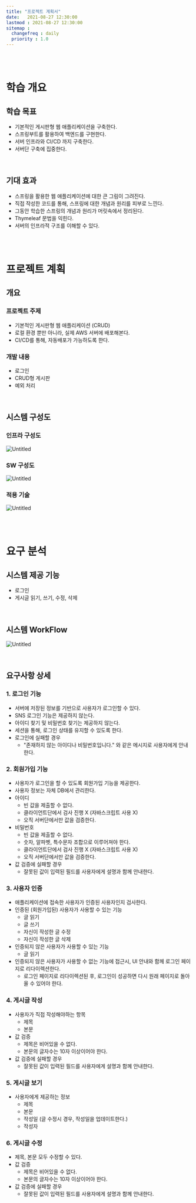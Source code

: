 ```yaml
---
title: "프로젝트 계획서"
date:   2021-08-27 12:30:00
lastmod : 2021-08-27 12:30:00
sitemap :
  changefreq : daily
  priority : 1.0
---
```


<br/><br/>

# 학습 개요

## 학습 목표

- 기본적인 게시판형 웹 애플리케이션을 구축한다.
- 스프링부트를 활용하여 백엔드를 구현한다.
- 서버 인프라와 CI/CD 까지 구축한다.
- 서버단 구축에 집중한다.

<br/>

## 기대 효과

- 스프링을 활용한 웹 애플리케이션에 대한 큰 그림이 그려진다.
- 직접 작성한 코드를 통해, 스프링에 대한 개념과 원리를 피부로 느낀다.
- 그동안 학습한 스프링의 개념과 원리가 머릿속에서 정리된다.
- Thymeleaf 문법을 익힌다.
- 서버의 인프라적 구조를 이해할 수 있다.

<br/><br/>

# 프로젝트 계획

## 개요

### 프로젝트 주제

- 기본적인 게시판형 웹 애플리케이션 (CRUD)
- 로컬 환경 뿐만 아니라, 실제 AWS 서버에 배포해본다.
- CI/CD를 통해, 자동배포가 가능하도록 한다.

### 개발 내용

- 로그인
- CRUD형 게시판
- 예외 처리

<br/>

## 시스템 구성도

### 인프라 구성도

![Untitled](/assets/img/Series-CRUD_Web/Untitled.png)

### SW 구성도

![Untitled](/assets/img/Series-CRUD_Web/Untitled%201.png)

### 적용 기술

![Untitled](/assets/img/Series-CRUD_Web/Untitled%203.png)

<br/><br/>

# 요구 분석

## 시스템 제공 기능

- 로그인
- 게시글 읽기, 쓰기, 수정, 삭제

<br/>

## 시스템 WorkFlow

![Untitled](/assets/img/Series-CRUD_Web/Untitled%202.png)

<br/>

## 요구사항 상세

### 1. 로그인 기능

- 서버에 저장된 정보를 기반으로 사용자가 로그인할 수 있다.
- SNS 로그인 기능은 제공하지 않는다.
- 아이디 찾기 및 비밀번호 찾기는 제공하지 않는다.
- 세션을 통해, 로그인 상태를 유지할 수 있도록 한다.
- 로그인에 실패할 경우
    - "존재하지 않는 아이디나 비밀번호입니다." 와 같은 메시지로 사용자에게 안내한다.

### 2. 회원가입 기능

- 사용자가 로그인을 할 수 있도록 회원가입 기능을 제공한다.
- 사용자 정보는 자체 DB에서 관리한다.
- 아이디
    - 빈 값을 제출할 수 없다.
    - 클라이언트단에서 검사 진행 X (자바스크립트 사용 X)
    - 오직 서버단에서만 값을 검증한다.
- 비밀번호
    - 빈 값을 제출할 수 없다.
    - 숫자, 알파벳, 특수문자 조합으로 이루어져야 한다.
    - 클라이언트단에서 검사 진행 X (자바스크립트 사용 X)
    - 오직 서버단에서만 값을 검증한다.
- 값 검증에 실패할 경우
    - 잘못된 값이 입력된 필드를 사용자에게 설명과 함께 안내한다.

### 3. 사용자 인증

- 애플리케이션에 접속한 사용자가 인증된 사용자인지 검사한다.
- 인증된 (회원가입된) 사용자가 사용할 수 있는 기능
    - 글 읽기
    - 글 쓰기
    - 자신이 작성한 글 수정
    - 자신이 작성한 글 삭제
- 인증되지 않은 사용자가 사용할 수 있는 기능
    - 글 읽기
- 인증되지 않은 사용자가 사용할 수 없는 기능에 접근시, UI 안내와 함께 로그인 페이지로 리다이렉션한다.
    - 로그인 페이지로 리다이렉션된 후, 로그인이 성공하면 다시 원래 페이지로 돌아올 수 있어야 한다.

### 4. 게시글 작성

- 사용자가 직접 작성해야하는 항목
    - 제목
    - 본문
- 값 검증
    - 제목은 비어있을 수 없다.
    - 본문의 글자수는 10자 이상이어야 한다.
- 값 검증에 실패할 경우
    - 잘못된 값이 입력된 필드를 사용자에게 설명과 함께 안내한다.

### 5. 게시글 보기

- 사용자에게 제공하는 정보
    - 제목
    - 본문
    - 작성일 (글 수정시 경우, 작성일을 업데이트한다.)
    - 작성자

### 6. 게시글 수정

- 제목, 본문 모두 수정할 수 있다.
- 값 검증
    - 제목은 비어있을 수 없다.
    - 본문의 글자수는 10자 이상이어야 한다.
- 값 검증에 실패할 경우
    - 잘못된 값이 입력된 필드를 사용자에게 설명과 함께 안내한다.
